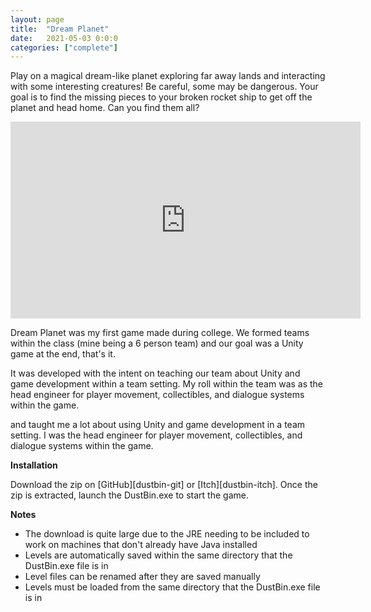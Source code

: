 ```yaml
---
layout: page
title:  "Dream Planet"
date:   2021-05-03 0:0:0
categories: ["complete"]
---
```

Play on a magical dream-like planet exploring far away lands and interacting with some interesting creatures! Be careful, some may be dangerous. Your goal is to find the missing pieces to your broken rocket ship to get off the planet and head home. Can you find them all?

<center><iframe width="560" height="315" src="https://www.youtube.com/embed/RTaO13VMaoA?si=zhh7emBYgGHqwIXq" title="YouTube video player" frameborder="0" allow="accelerometer; autoplay; clipboard-write; encrypted-media; gyroscope; picture-in-picture; web-share" referrerpolicy="strict-origin-when-cross-origin" allowfullscreen></iframe></center>

Dream Planet was my first game made during college. We formed teams within the class (mine being a 6 person team) and our goal was a Unity game at the end, that's it. 


It was developed with the intent on teaching our team about Unity and game development within a team setting. My roll within the team was as the head engineer for player movement, collectibles, and dialogue systems within the game. 

and taught me a lot about using Unity and game development in a team setting. I was the head engineer for player movement, collectibles, and dialogue systems within the game. 

**Installation** 

Download the zip on [GitHub][dustbin-git] or [Itch][dustbin-itch]. Once the zip is extracted, launch the DustBin.exe to start the game.

**Notes** 
- The download is quite large due to the JRE needing to be included to work on machines that don't already have Java installed
- Levels are automatically saved within the same directory that the DustBin.exe file is in
- Level files can be renamed after they are saved manually
- Levels must be loaded from the same directory that the DustBin.exe file is in

[dreamplanet-git]: https://github.com/DustinSchimel/Dream_Planet
[dreamplanet-itch]: https://hunt7721.itch.io/dream-planet
